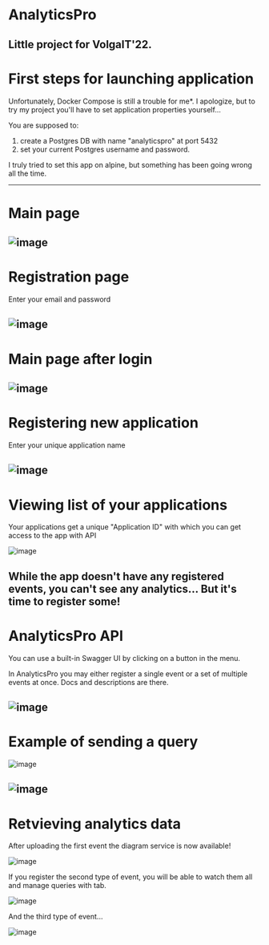 # AnalyticsPro
Little project for VolgaIT'22.
---
# First steps for launching application

Unfortunately, Docker Compose is still a trouble for me*. 
I apologize, but to try my project you'll have to set application properties yourself...

You are supposed to: 
1) create a Postgres DB with name "analyticspro" at port 5432
2) set your current Postgres username and password.

I truly tried to set this app on alpine, but something has been going wrong all the time.

---
# Main page
![image](https://user-images.githubusercontent.com/72615475/170872933-da73618a-af73-4980-967d-d8e547b2b999.png)
---
# Registration page

Enter your email and password

![image](https://user-images.githubusercontent.com/72615475/170873031-f06c845c-70b3-474a-b36b-7605140b6e2b.png)
---
# Main page after login
![image](https://user-images.githubusercontent.com/72615475/170873075-8ff8c2ca-9a7e-4b56-99e4-1782234d6491.png)
---
# Registering new application

Enter your unique application name

![image](https://user-images.githubusercontent.com/72615475/170873102-34fadac1-fdce-4e97-9c9f-b3d2a16096f6.png)
---
# Viewing list of your applications

Your applications get a unique "Application ID" with which you can get access to the app with API

![image](https://user-images.githubusercontent.com/72615475/170873143-de74854e-dca0-44de-94b4-64aeeb4fe892.png)

While the app doesn't have any registered events, you can't see any analytics... But it's time to register some!
---
# AnalyticsPro API

You can use a built-in Swagger UI by clicking on a button in the menu. 

In AnalyticsPro you may either register a single event or a set of multiple events at once. Docs and descriptions are there.

![image](https://user-images.githubusercontent.com/72615475/170873406-629762c4-c691-43d6-8fa5-823efe4c76dd.png)
---
# Example of sending a query

![image](https://user-images.githubusercontent.com/72615475/170873505-f31a8527-613d-4095-9e46-27a963c70751.png)

![image](https://user-images.githubusercontent.com/72615475/170873520-1c02ad6d-02ab-48f9-8ff7-8f3c2bdcd9d1.png)
---
# Retvieving analytics data

After uploading the first event the diagram service is now available!

![image](https://user-images.githubusercontent.com/72615475/170873567-b5d2cf14-b5e3-4bf4-bf3e-9b9e9170da9a.png)

If you register the second type of event, you will be able to watch them all and manage queries with tab.

![image](https://user-images.githubusercontent.com/72615475/170873691-4791b404-a643-4989-83c4-c985658f919d.png)

And the third type of event...

![image](https://user-images.githubusercontent.com/72615475/170873735-44c7d775-ad4f-4868-a0c3-703f30b33deb.png)

